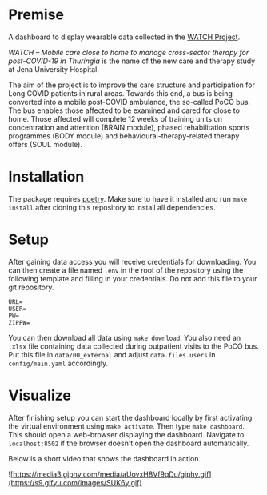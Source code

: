 # Premise

A dashboard to display wearable data collected in the [WATCH Project](https://www.uniklinikum-jena.de/cscc/Post_COVID_Zentrum/WATCH.html).

*WATCH – Mobile care close to home to manage cross-sector therapy for post-COVID-19 in Thuringia* is the name of the new care and therapy study at Jena University Hospital. 

The aim of the project is to improve the care structure and participation for Long COVID patients in rural areas. Towards this end, a bus is being converted into a mobile post-COVID ambulance, the so-called PoCO bus. The bus enables those affected to be examined and cared for close to home. Those affected will complete 12 weeks of training units on concentration and attention (BRAIN module), phased rehabilitation sports programmes (BODY module) and behavioural-therapy-related therapy offers (SOUL module).

# Installation

The package requires [poetry](https://python-poetry.org/). Make sure to have it installed and run `make install` after cloning this repository to install all dependencies.

# Setup

After gaining data access you will receive credentials for downloading. You can then create a file named `.env` in the root of the repository using the following template and filling in your credentials. Do not add this file to your git repository.

```
URL=
USER=
PW=
ZIPPW=
```

You can then download all data using ```make download```. You also need an `.xlsx` file containing data collected during outpatient visits to the PoCO bus. Put this file in `data/00_external` and adjust `data.files.users` in `config/main.yaml` accordingly. 

# Visualize

After finishing setup you can start the dashboard locally by first activating the virtual environment using `make activate`. Then type `make dashboard`. This should open a web-browser displaying the dashboard. Navigate to `localhost:8502` if the browser doesn't open the dashboard automatically.

Below is a short video that shows the dashboard in action.

![https://media3.giphy.com/media/aUovxH8Vf9qDu/giphy.gif](https://s9.gifyu.com/images/SUK6y.gif)
